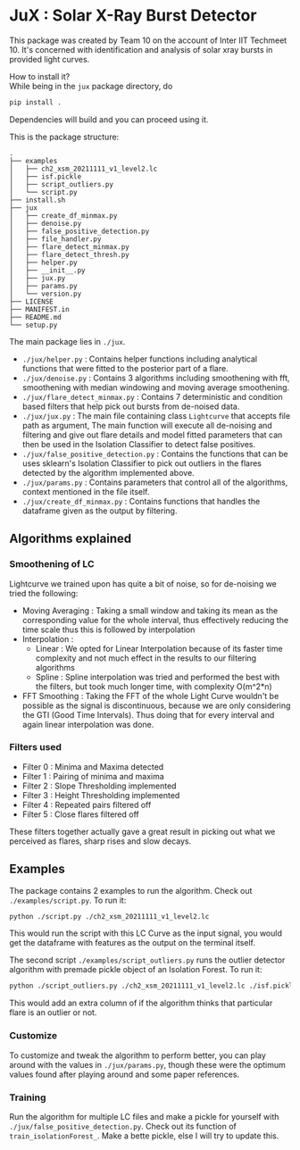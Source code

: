 # JuX : Solar X-Ray Burst Detector

This package was created by Team 10 on the account of Inter IIT Techmeet 10.
It's concerned with identification and analysis of solar xray bursts in provided light curves.

How to install it?  
While being in the `jux` package directory, do

```bash
pip install .
```

Dependencies will build and you can proceed using it.

This is the package structure:

```
.
├── examples
│   ├── ch2_xsm_20211111_v1_level2.lc
│   ├── isf.pickle
│   ├── script_outliers.py
│   └── script.py
├── install.sh
├── jux
│   ├── create_df_minmax.py
│   ├── denoise.py
│   ├── false_positive_detection.py
│   ├── file_handler.py
│   ├── flare_detect_minmax.py
│   ├── flare_detect_thresh.py
│   ├── helper.py
│   ├── __init__.py
│   ├── jux.py
│   ├── params.py
│   └── version.py
├── LICENSE
├── MANIFEST.in
├── README.md
└── setup.py
```

The main package lies in `./jux`.

- `./jux/helper.py` : Contains helper functions including analytical functions that were fitted to the posterior part of a flare.
- `./jux/denoise.py` : Contains 3 algorithms including smoothening with fft, smoothening with median windowing and moving average smoothening.
- `./jux/flare_detect_minmax.py` : Contains 7 deterministic and condition based filters that help pick out bursts from de-noised data.
- `./jux/jux.py` : The main file containing class `Lightcurve` that accepts file path as argument, The main function will execute all de-noising and filtering and give out flare details and model fitted parameters that can then be used in the Isolation Classifier to detect false positives.
- `./jux/false_positive_detection.py` : Contains the functions that can be uses sklearn's Isolation Classifier to pick out outliers in the flares detected by the algorithm implemented above.
- `./jux/params.py` : Contains parameters that control all of the algorithms, context mentioned in the file itself.
- `./jux/create_df_minmax.py` : Contains functions that handles the dataframe given as the output by filtering.

## Algorithms explained

### Smoothening of LC

Lightcurve we trained upon has quite a bit of noise, so for de-noising we tried the following:

- Moving Averaging : Taking a small window and taking its mean as the corresponding value for the whole interval, thus effectively reducing the time scale thus this is followed by interpolation
- Interpolation :
  - Linear : We opted for Linear Interpolation because of its faster time complexity and not much effect in the results to our filtering algorithms
  - Spline : Spline interpolation was tried and performed the best with the filters, but took much longer time, with complexity O(m^2\*n)
- FFT Smoothing : Taking the FFT of the whole Light Curve wouldn't be possible as the signal is discontinuous, because we are only considering the GTI (Good Time Intervals). Thus doing that for every interval and again linear interpolation was done.

### Filters used

- Filter 0 : Minima and Maxima detected
- Filter 1 : Pairing of minima and maxima
- Filter 2 : Slope Thresholding implemented
- Filter 3 : Height Thresholding implemented
- Filter 4 : Repeated pairs filtered off
- Filter 5 : Close flares filtered off

These filters together actually gave a great result in picking out what we perceived as flares, sharp rises and slow decays.

## Examples

The package contains 2 examples to run the algorithm. Check out `./examples/script.py`. To run it:

```bash
python ./script.py ./ch2_xsm_20211111_v1_level2.lc
```

This would run the script with this LC Curve as the input signal, you would get the dataframe with features as the output on the terminal itself.

The second script `./examples/script_outliers.py` runs the outlier detector algorithm with premade pickle object of an Isolation Forest. To run it:

```bash
python ./script_outliers.py ./ch2_xsm_20211111_v1_level2.lc ./isf.pickle
```

This would add an extra column of if the algorithm thinks that particular flare is an outlier or not.

### Customize

To customize and tweak the algorithm to perform better, you can play around with the values in `./jux/params.py`, though these were the optimum values found after playing around and some paper references.

### Training

Run the algorithm for multiple LC files and make a pickle for yourself with `./jux/false_positive_detection.py`. Check out its function of `train_isolationForest_`. Make a bette pickle, else I will try to update this.
